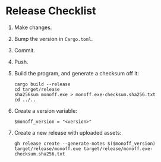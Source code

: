 # Release Checklist

1. Make changes.
2. Bump the version in `Cargo.toml`.
3. Commit.
4. Push.
5. Build the program, and generate a checksum off it:

   ```shell
   cargo build --release
   cd target/release
   sha256sum monoff.exe > monoff.exe-checksum.sha256.txt
   cd ../..
   ```

6. Create a version variable:

   ```pwsh
   $monoff_version = "<version>"
   ```

7. Create a new release with uploaded assets:

   ```shell
   gh release create --generate-notes $($monoff_version) target/release/monoff.exe target/release/monoff.exe-checksum.sha256.txt
   ```
